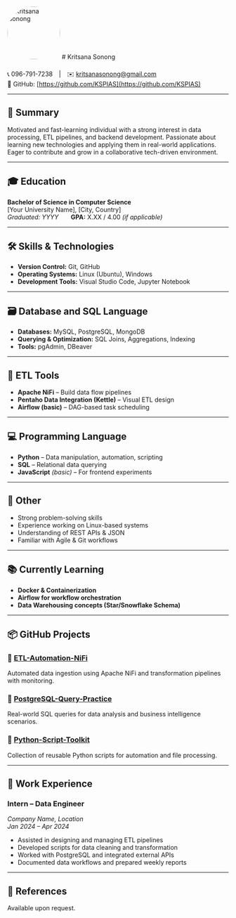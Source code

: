 <img src="https://your-image-url.com/yourphoto.jpg" alt="Kritsana Sonong" width="120" style="border-radius: 50%; margin-bottom: 10px;" />
# Kritsana Sonong

📞 096-791-7238 | ✉️ kritsanasonong@gmail.com  
🐙 GitHub: [https://github.com/KSPIAS](https://github.com/KSPIAS)

---

## 📝 Summary

Motivated and fast-learning individual with a strong interest in data processing, ETL pipelines, and backend development. Passionate about learning new technologies and applying them in real-world applications. Eager to contribute and grow in a collaborative tech-driven environment.

---

## 🎓 Education

**Bachelor of Science in Computer Science**  
[Your University Name], [City, Country]  
*Graduated: YYYY*  **GPA:** X.XX / 4.00 *(if applicable)*

---

## 🛠️ Skills & Technologies

- **Version Control:** Git, GitHub  
- **Operating Systems:** Linux (Ubuntu), Windows  
- **Development Tools:** Visual Studio Code, Jupyter Notebook

---

## 🗃️ Database and SQL Language

- **Databases:** MySQL, PostgreSQL, MongoDB  
- **Querying & Optimization:** SQL Joins, Aggregations, Indexing  
- **Tools:** pgAdmin, DBeaver

---

## 🔄 ETL Tools

- **Apache NiFi** – Build data flow pipelines  
- **Pentaho Data Integration (Kettle)** – Visual ETL design  
- **Airflow (basic)** – DAG-based task scheduling

---

## 💻 Programming Language

- **Python** – Data manipulation, automation, scripting  
- **SQL** – Relational data querying  
- **JavaScript** *(basic)* – For frontend experiments

---

## 🧩 Other

- Strong problem-solving skills  
- Experience working on Linux-based systems  
- Understanding of REST APIs & JSON  
- Familiar with Agile & Git workflows

---

## 📚 Currently Learning

- **Docker & Containerization**  
- **Airflow for workflow orchestration**  
- **Data Warehousing concepts (Star/Snowflake Schema)**

---

## 📦 GitHub Projects

### 📌 [ETL-Automation-NiFi](https://github.com/KSPIAS/ETL-Automation-NiFi)  
Automated data ingestion using Apache NiFi and transformation pipelines with monitoring.

### 📌 [PostgreSQL-Query-Practice](https://github.com/KSPIAS/PostgreSQL-Query-Practice)  
Real-world SQL queries for data analysis and business intelligence scenarios.

### 📌 [Python-Script-Toolkit](https://github.com/KSPIAS/Python-Script-Toolkit)  
Collection of reusable Python scripts for automation and file processing.

---

## 💼 Work Experience

### **Intern – Data Engineer**  
*Company Name, Location*  
*Jan 2024 – Apr 2024*  
- Assisted in designing and managing ETL pipelines  
- Developed scripts for data cleaning and transformation  
- Worked with PostgreSQL and integrated external APIs  
- Documented data workflows and prepared weekly reports

---

## 🔗 References

Available upon request.

